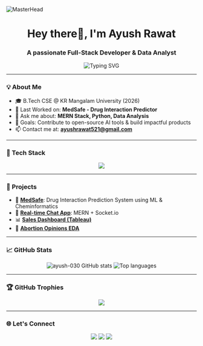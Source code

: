 ![MasterHead](https://user-images.githubusercontent.com/74038190/241765440-80728820-e06b-4f96-9c9e-9df46f0cc0a5.gif)
<h1 align="center">
  Hey there👋, I'm Ayush Rawat
</h1>

<h3 align="center">
  A passionate Full-Stack Developer & Data Analyst
</h3>

<p align="center">
  <img src="https://readme-typing-svg.herokuapp.com?font=Fira+Code&size=24&pause=1000&center=true&vCenter=true&width=435&lines=Welcome+to+my+GitHub!;Full+Stack+Developer;Data+Analyst;AI+%26+ML+Learner;Let's+build+something+awesome!" alt="Typing SVG" />
</p>

---

### 💡 About Me

- 🎓 B.Tech CSE @ KR Mangalam University (2026)
- 🔭 Last Worked on: **MedSafe - Drug Interaction Predictor**
- 💬 Ask me about: **MERN Stack, Python, Data Analysis**
- 🎯 Goals: Contribute to open-source AI tools & build impactful products
- 📫 Contact me at: **ayushrawat521@gmail.com**

---

### 🚀 Tech Stack

<p align="center">
  <img src="https://skillicons.dev/icons?i=python,java,cpp,react,nextjs,nodejs,express,mongodb,html,css,js,git,github" />
</p>

---

### 🧠 Projects

- 🔬 [**MedSafe**](https://github.com/ayush-030/MedSafe): Drug Interaction Prediction System using ML & Cheminformatics  
- 💬 [**Real-time Chat App**](https://github.com/ayush-030): MERN + Socket.io  
- 📊 [**Sales Dashboard (Tableau)**](https://public.tableau.com/app/profile/ayush.rawat5326/viz/SalesPerformanceDashboardProject_17445604473210/SalesDashboard)  
- 📁 [**Abortion Opinions EDA**](https://github.com/ayush-030/Abortion-Opinions-EDA)

---

### 📈 GitHub Stats

<p align="center">
  <img src="https://github-readme-stats.vercel.app/api?username=ayush-030&show_icons=true&theme=tokyonight" alt="ayush-030 GitHub stats"/>
  <img src="https://github-readme-stats.vercel.app/api/top-langs/?username=ayush-030&layout=compact&theme=tokyonight" alt="Top languages"/>
</p>

---

### 🏆 GitHub Trophies

<p align="center">
  <img src="https://github-profile-trophy.vercel.app/?username=ayush-030&theme=onedark&title=Commits,Stars,Repositories,PullRequest,Issues" />
</p>

---

### 🌐 Let's Connect

<p align="center">
  <a href="mailto:ayushrawat521@gmail.com"><img src="https://img.shields.io/badge/Gmail-D14836?style=for-the-badge&logo=gmail&logoColor=white"/></a>
  <a href="https://www.linkedin.com/in/ayush-rawat-48422334a/"><img src="https://img.shields.io/badge/LinkedIn-blue?style=for-the-badge&logo=linkedin&logoColor=white"/></a>
  <a href="https://github.com/ayush-030"><img src="https://img.shields.io/badge/GitHub-black?style=for-the-badge&logo=github&logoColor=white"/></a>
</p>
